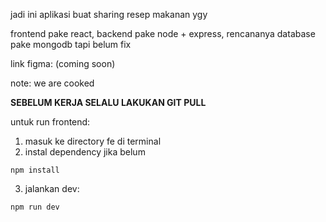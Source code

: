 jadi ini aplikasi buat sharing resep makanan ygy

frontend pake react, backend pake node + express, rencananya database pake mongodb tapi belum fix

link figma: (coming soon)

note: we are cooked

**SEBELUM KERJA SELALU LAKUKAN GIT PULL**

untuk run frontend: 
1. masuk ke directory fe di terminal
2. instal dependency jika belum
```
npm install
```
3. jalankan dev:
```
npm run dev
```